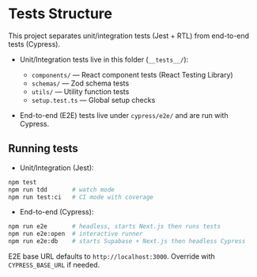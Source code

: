 # Tests Structure

This project separates unit/integration tests (Jest + RTL) from end-to-end tests (Cypress).

- Unit/Integration tests live in this folder (`__tests__/`):

  - `components/` — React component tests (React Testing Library)
  - `schemas/` — Zod schema tests
  - `utils/` — Utility function tests
  - `setup.test.ts` — Global setup checks

- End-to-end (E2E) tests live under `cypress/e2e/` and are run with Cypress.

## Running tests

- Unit/Integration (Jest):

```bash
npm test
npm run tdd       # watch mode
npm run test:ci   # CI mode with coverage
```

- End-to-end (Cypress):

```bash
npm run e2e       # headless, starts Next.js then runs tests
npm run e2e:open  # interactive runner
npm run e2e:db    # starts Supabase + Next.js then headless Cypress
```

E2E base URL defaults to `http://localhost:3000`. Override with `CYPRESS_BASE_URL` if needed.
